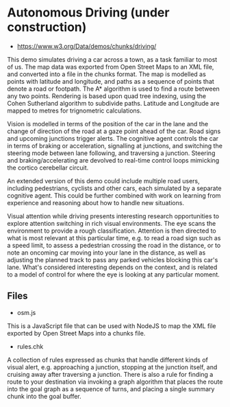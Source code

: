 # Autonomous Driving (under construction)

* https://www.w3.org/Data/demos/chunks/driving/

This demo simulates driving a car across a town, as a task familiar to most of us. The map data was exported from Open Street Maps to an XML file, and converted into a file in the chunks format. The map is modelled as points with latitude and longitude, and paths as a sequence of points that denote a road or footpath. The A* algorithm is used to find a route between any two points. Rendering is based upon quad tree indexing, using the Cohen Sutherland algorithm to subdivide paths. Latitude and Longitude are mapped to metres for trignometric calculations.

Vision is modelled in terms of the position of the car in the lane and the change of direction of the road at a gaze point ahead of the car. Road signs and upcoming junctions trigger alerts. The cognitive agent controls the car in terms of braking or acceleration, signalling at junctions, and switching the steering mode between lane following, and traversing a junction. Steering and braking/accelerating are devolved to real-time control loops mimicking the cortico cerebellar circuit.

An extended version of this demo could include multiple road users, including pedestrians, cyclists and other cars, each simulated by a separate cognitive agent. This could be further combined with work on learning from experience and reasoning about how to handle new situations.

Visual attention while driving presents interesting research opportunities to explore attention switching in rich visual environments. The eye scans the environment to provide a rough classification. Attention is then directed to what is most relevant at this particular time, e.g. to read a road sign such as a speed limit, to assess a pedestrian crossing the road in the distance, or to note an oncoming car moving into your lane in the distance, as well as adjusting the planned track to pass any parked vehicles blocking this car's lane. What's considered interesting depends on the context, and is related to a model of control for where the eye is looking at any particular moment.

## Files

* osm.js

This is a JavaScript file that can be used with NodeJS to map the XML file exported by Open Street Maps into a chunks file.

* rules.chk

A collection of rules expressed as chunks that handle different kinds of visual alert, e.g. approaching a junction, stopping at the junction itself, and cruising away after traversing a junction. There is also a rule for finding a route to your destination via invoking a graph algorithm that places the route into the goal graph as a sequence of turns, and placing a single summary chunk into the goal buffer.
